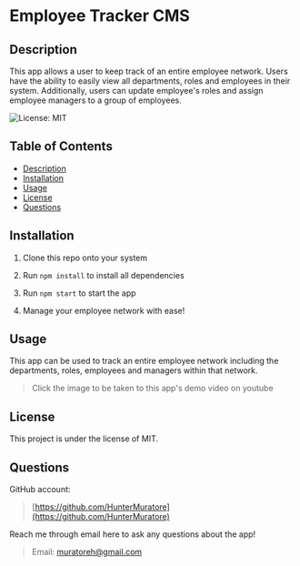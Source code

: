 # Employee Tracker CMS

## Description

This app allows a user to keep track of an entire employee network. Users have the ability to easily view all departments, roles and employees in their system.
Additionally, users can update employee's roles and assign employee managers to a group of employees.

![License: MIT](https://img.shields.io/badge/License-MIT-yellow.svg)

## Table of Contents

- [Description](#description)
- [Installation](#installation)
- [Usage](#usage)
- [License](#license)
- [Questions](#questions)

## Installation

1. Clone this repo onto your system

2. Run `npm install` to install all dependencies

3. Run `npm start` to start the app

4. Manage your employee network with ease!

## Usage

This app can be used to track an entire employee network including the departments, roles, employees and managers within that network.

<!-- [![Employee Tracker CMS Demo](https://img.youtube.com/vi/5JQXrNX0GIA/maxresdefault.jpg)](https://youtu.be/watch?v=5JQXrNX0GIA) -->
>Click the image to be taken to this app's demo video on youtube

## License

This project is under the license of MIT.

## Questions

GitHub account:

>[https://github.com/HunterMuratore](https://github.com/HunterMuratore)

Reach me through email here to ask any questions about the app!

>Email: [muratoreh@gmail.com](mailto:muratoreh@gmail.com)
